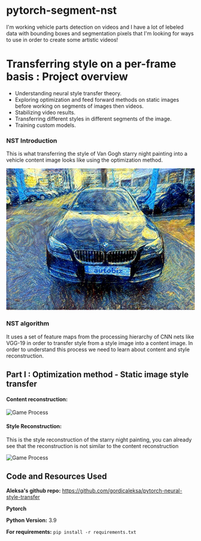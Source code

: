 # pytorch-segment-nst
I'm working vehicle parts detection on videos and I have a lot of lebeled data with bounding boxes and segmentation pixels that I'm looking for ways to use in order to create some artistic videos!
# Transferring style on a per-frame basis : Project overview
* Understanding neural style transfer theory.
* Exploring optimization and feed forward methods on static images before working on segments of images then videos.
* Stabilizing video results. 
* Transferring different styles in different segments of the image.
* Training custom models.

### NST Introduction

This is what transferring the style of Van Gogh starry night painting into a vehicle content image looks like using the optimization method.

![Game Process](https://github.com/aymanemoataz/pytorch-segment-nst/blob/main/results/bmw_starry.jpg)

### NST algorithm

It uses a set of feature maps from the processing hierarchy of CNN nets like VGG-19 in order to transfer style from a style image into a content image. In order to understand this process we need to learn about content and style reconstruction.

## Part I : Optimization method - Static image style transfer

#### Content reconstruction:

![Game Process](https://github.com/aymanemoataz/pytorch-segment-nst/blob/main/results/noisefiat_Trim.gif)


#### Style Reconstruction:

This is the style reconstruction of the starry night painting, you can already see that the reconstruction is not similar to the content reconstruction

![Game Process](https://github.com/aymanemoataz/pytorch-segment-nst/blob/main/results/style_reconstruction_Trim.gif)






## Code and Resources Used 

**Aleksa's github repo:** https://github.com/gordicaleksa/pytorch-neural-style-transfer

**Pytorch**

**Python Version:** 3.9 

**For requirements:**  ```pip install -r requirements.txt```   


